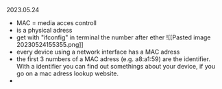 2023.05.24


- MAC = media acces controll
- is a physical adress
- get with "ifconfig" in terminal the number after ether
![[Pasted image 20230524155355.png]]
- every device using a network interface has a MAC adress
- the first 3 numbers of a MAC adress (e.g. a8:a1:59) are the identifier. With a identifier you can find out somethings about your device, if you go on a mac adress lookup website.
- 